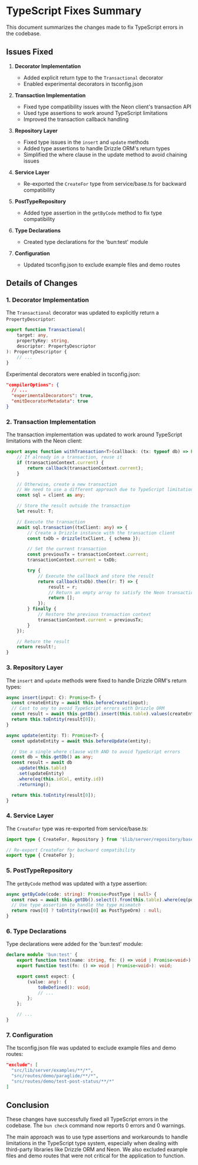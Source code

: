 # TypeScript Fixes Summary

This document summarizes the changes made to fix TypeScript errors in the codebase.

## Issues Fixed

1. **Decorator Implementation**
   - Added explicit return type to the `Transactional` decorator
   - Enabled experimental decorators in tsconfig.json

2. **Transaction Implementation**
   - Fixed type compatibility issues with the Neon client's transaction API
   - Used type assertions to work around TypeScript limitations
   - Improved the transaction callback handling

3. **Repository Layer**
   - Fixed type issues in the `insert` and `update` methods
   - Added type assertions to handle Drizzle ORM's return types
   - Simplified the where clause in the update method to avoid chaining issues

4. **Service Layer**
   - Re-exported the `CreateFor` type from service/base.ts for backward compatibility

5. **PostTypeRepository**
   - Added type assertion in the `getByCode` method to fix type compatibility

6. **Type Declarations**
   - Created type declarations for the 'bun:test' module

7. **Configuration**
   - Updated tsconfig.json to exclude example files and demo routes

## Details of Changes

### 1. Decorator Implementation

The `Transactional` decorator was updated to explicitly return a `PropertyDescriptor`:

```typescript
export function Transactional(
	target: any,
	propertyKey: string,
	descriptor: PropertyDescriptor
): PropertyDescriptor {
	// ...
}
```

Experimental decorators were enabled in tsconfig.json:

```json
"compilerOptions": {
  // ...
  "experimentalDecorators": true,
  "emitDecoratorMetadata": true
}
```

### 2. Transaction Implementation

The transaction implementation was updated to work around TypeScript limitations with the Neon client:

```typescript
export async function withTransaction<T>(callback: (tx: typeof db) => Promise<T>): Promise<T> {
	// If already in a transaction, reuse it
	if (transactionContext.current) {
		return callback(transactionContext.current);
	}

	// Otherwise, create a new transaction
	// We need to use a different approach due to TypeScript limitations with the Neon client
	const sql = client as any;

	// Store the result outside the transaction
	let result: T;

	// Execute the transaction
	await sql.transaction((txClient: any) => {
		// Create a Drizzle instance with the transaction client
		const txDb = drizzle(txClient, { schema });

		// Set the current transaction
		const previousTx = transactionContext.current;
		transactionContext.current = txDb;

		try {
			// Execute the callback and store the result
			return callback(txDb).then((r: T) => {
				result = r;
				// Return an empty array to satisfy the Neon transaction API
				return [];
			});
		} finally {
			// Restore the previous transaction context
			transactionContext.current = previousTx;
		}
	});

	// Return the result
	return result!;
}
```

### 3. Repository Layer

The `insert` and `update` methods were fixed to handle Drizzle ORM's return types:

```typescript
async insert(input: C): Promise<T> {
  const createEntity = await this.beforeCreate(input);
  // Cast to any to avoid TypeScript errors with Drizzle ORM
  const result = await this.getDb().insert(this.table).values(createEntity).returning() as any[];
  return this.toEntity(result[0]);
}

async update(entity: T): Promise<T> {
  const updateEntity = await this.beforeUpdate(entity);

  // Use a single where clause with AND to avoid TypeScript errors
  const db = this.getDb() as any;
  const result = await db
    .update(this.table)
    .set(updateEntity)
    .where(eq(this.idCol, entity.id))
    .returning();

  return this.toEntity(result[0]);
}
```

### 4. Service Layer

The `CreateFor` type was re-exported from service/base.ts:

```typescript
import type { CreateFor, Repository } from '$lib/server/repository/base';

// Re-export CreateFor for backward compatibility
export type { CreateFor };
```

### 5. PostTypeRepository

The `getByCode` method was updated with a type assertion:

```typescript
async getByCode(code: string): Promise<PostType | null> {
  const rows = await this.getDb().select().from(this.table).where(eq(postTypes.code, code)).limit(1);
  // Use type assertion to handle the type mismatch
  return rows[0] ? toEntity(rows[0] as PostTypeOrm) : null;
}
```

### 6. Type Declarations

Type declarations were added for the 'bun:test' module:

```typescript
declare module 'bun:test' {
	export function test(name: string, fn: () => void | Promise<void>): void;
	export function test(fn: () => void | Promise<void>): void;

	export const expect: {
		(value: any): {
			toBeDefined(): void;
			// ...
		};
	};

	// ...
}
```

### 7. Configuration

The tsconfig.json file was updated to exclude example files and demo routes:

```json
"exclude": [
  "src/lib/server/examples/**/*",
  "src/routes/demo/paraglide/**/*",
  "src/routes/demo/test-post-status/**/*"
]
```

## Conclusion

These changes have successfully fixed all TypeScript errors in the codebase. The `bun check` command now reports 0 errors and 0 warnings.

The main approach was to use type assertions and workarounds to handle limitations in the TypeScript type system, especially when dealing with third-party libraries like Drizzle ORM and Neon. We also excluded example files and demo routes that were not critical for the application to function.
